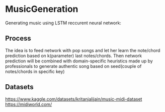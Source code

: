 # MusicGeneration
Generating music using LSTM reccurent neural network:

## Process
The idea is to feed network with pop songs and let her learn the note/chord prediction based on k(parameter) last notes/chords. 
Then network prediction will be combined with domain-specific heuristics made up by professionals to generate authentic song based on seed(couple of notes/chords in specific key)

## Datasets
https://www.kaggle.com/datasets/kritanjalijain/music-midi-dataset
https://midiworld.com/
